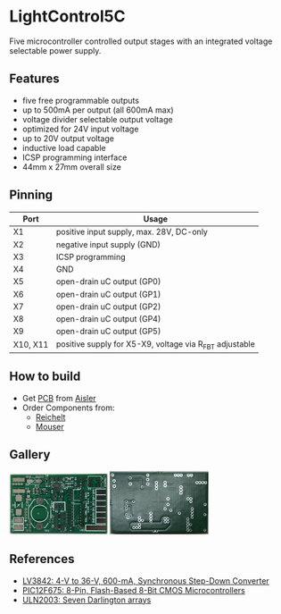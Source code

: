 # LightControl5C

Five microcontroller controlled output stages with an integrated voltage selectable power supply.


## Features
* five free programmable outputs
* up to 500mA per output (all 600mA max)
* voltage divider selectable output voltage
* optimized for 24V input voltage
* up to 20V output voltage
* inductive load capable
* ICSP programming interface
* 44mm x 27mm overall size


## Pinning
| Port     | Usage                                                             |
| -------- | ----------------------------------------------------------------- |
| X1       | positive input supply, max. 28V, DC-only                          |
| X2       | negative input supply (GND)                                       |
| X3       | ICSP programming                                                  |
| X4       | GND                                                               |
| X5       | open-drain uC output (GP0)                                        |
| X6       | open-drain uC output (GP1)                                        |
| X7       | open-drain uC output (GP2)                                        |
| X8       | open-drain uC output (GP4)                                        |
| X9       | open-drain uC output (GP5)                                        |
| X10, X11 | positive supply for X5-X9, voltage via R<sub>FBT</sub> adjustable |


## How to build
* Get [PCB](https://aisler.net/p/RHHJMNNA) from [Aisler](https://aisler.net)
* Order Components from:
  - [Reichelt](/bom/LightControl5C_Reichelt.csv)
  - [Mouser](/bom/LightControl5C_Mouser.csv)


## Gallery
<tr>
<td> <img src="/doc/readme/pic1.jpg"    height="35%" width="35%" alt="Picture PCB Top site"     title="LightControl5C Top site"/> </td>
<td> <img src="/doc/readme/pic2.jpg"    height="35%" width="35%" alt="Picture PCB Bottom site"  title="LightControl5C Bottom site"/> </td>
</tr>


## References
* [LV3842: 4-V to 36-V, 600-mA, Synchronous Step-Down Converter](https://www.ti.com/lit/ds/symlink/lv3842.pdf)
* [PIC12F675: 8-Pin, Flash-Based 8-Bit CMOS Microcontrollers](https://ww1.microchip.com/downloads/aemDocuments/documents/MCU08/ProductDocuments/DataSheets/41190G.pdf)
* [ULN2003: Seven Darlington arrays](https://www.st.com/resource/en/datasheet/uln2003.pdf)
